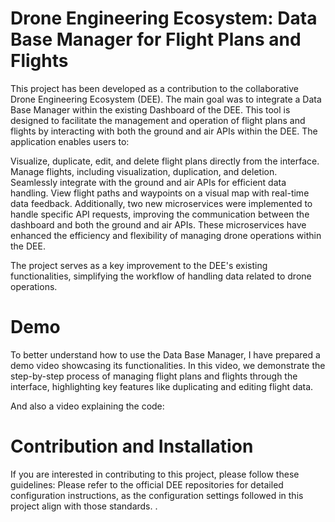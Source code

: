 # Drone Engineering Ecosystem: Data Base Manager for Flight Plans and Flights
This project has been developed as a contribution to the collaborative Drone Engineering Ecosystem (DEE). The main goal was to integrate a Data Base Manager within the existing Dashboard of the DEE. This tool is designed to facilitate the management and operation of flight plans and flights by interacting with both the ground and air APIs within the DEE. The application enables users to:

Visualize, duplicate, edit, and delete flight plans directly from the interface.
Manage flights, including visualization, duplication, and deletion.
Seamlessly integrate with the ground and air APIs for efficient data handling.
View flight paths and waypoints on a visual map with real-time data feedback.
Additionally, two new microservices were implemented to handle specific API requests, improving the communication between the dashboard and both the ground and air APIs. These microservices have enhanced the efficiency and flexibility of managing drone operations within the DEE.

The project serves as a key improvement to the DEE's existing functionalities, simplifying the workflow of handling data related to drone operations.

# Demo
To better understand how to use the Data Base Manager, I have prepared a demo video showcasing its functionalities. In this video, we demonstrate the step-by-step process of managing flight plans and flights through the interface, highlighting key features like duplicating and editing flight data.

And also a video explaining the code: 

# Contribution and Installation
If you are interested in contributing to this project, please follow these guidelines:
Please refer to the official DEE repositories for detailed configuration instructions, as the configuration settings followed in this project align with those standards.
.
